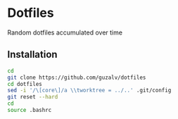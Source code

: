 # Dotfiles

Random dotfiles accumulated over time

## Installation

```bash
cd
git clone https://github.com/guzalv/dotfiles
cd dotfiles
sed -i '/\[core\]/a \\tworktree = ../..' .git/config
git reset --hard
cd
source .bashrc

